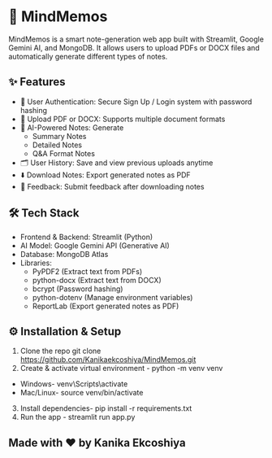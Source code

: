 # 📝 MindMemos  

MindMemos is a smart note-generation web app built with Streamlit, Google Gemini AI, and MongoDB. It allows users to upload PDFs or DOCX files and automatically generate different types of notes.  

## ✨ Features  
- 🔐 User Authentication: Secure Sign Up / Login system with password hashing  
- 📂 Upload PDF or DOCX: Supports multiple document formats  
- 🤖 AI-Powered Notes: Generate  
  - Summary Notes  
  - Detailed Notes  
  - Q&A Format Notes  
- 🗂 User History: Save and view previous uploads anytime  
- ⬇️ Download Notes: Export generated notes as PDF  
- 💬 Feedback: Submit feedback after downloading notes  

## 🛠 Tech Stack  
- Frontend & Backend: Streamlit (Python)  
- AI Model: Google Gemini API (Generative AI)  
- Database: MongoDB Atlas  
- Libraries:  
  - PyPDF2 (Extract text from PDFs)  
  - python-docx (Extract text from DOCX)  
  - bcrypt (Password hashing)  
  - python-dotenv (Manage environment variables)  
  - ReportLab (Export generated notes as PDF)  

## ⚙️ Installation & Setup  
1. Clone the repo 
   git clone https://github.com/Kanikaekcoshiya/MindMemos.git
2. Create & activate virtual environment - python -m venv venv
  - Windows- venv\Scripts\activate
  - Mac/Linux- source venv/bin/activate
3. Install dependencies- pip install -r requirements.txt 
4. Run the app - streamlit run app.py 

## Made with ❤️ by Kanika Ekcoshiya 


